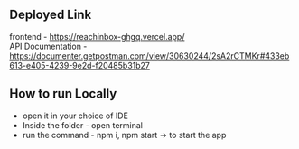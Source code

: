 ## Deployed Link
frontend - https://reachinbox-ghgq.vercel.app/ <br/>
API Documentation - https://documenter.getpostman.com/view/30630244/2sA2rCTMKr#433eb613-e405-4239-9e2d-f20485b31b27

## How to run Locally
- open it in your choice of IDE
- Inside the folder - open terminal
- run the command - npm i, npm start -> to start the app
